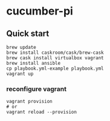 # cucumber-pi

## Quick start

    brew update
    brew install caskroom/cask/brew-cask
    brew cask install virtualbox vagrant
    brew install ansible
    cp playbook.yml-example playbook.yml
    vagrant up

### reconfigure vagrant
    vagrant provision
    # or
    vagrant reload --provision
